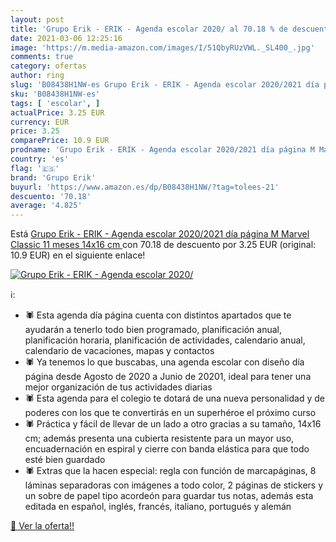 ```yaml
---
layout: post
title: 'Grupo Erik - ERIK - Agenda escolar 2020/ al 70.18 % de descuento'
date: 2021-03-06 12:25:16
image: 'https://m.media-amazon.com/images/I/51QbyRUzVWL._SL400_.jpg'
comments: true
category: ofertas
author: ring
slug: 'B08438H1NW-es Grupo Erik - ERIK - Agenda escolar 2020/2021 día página M...'
sku: 'B08438H1NW-es'
tags: [ 'escolar', ]
actualPrice: 3.25 EUR
currency: EUR
price: 3.25
comparePrice: 10.9 EUR
prodname: 'Grupo Erik - ERIK - Agenda escolar 2020/2021 día página M Marvel Classic  11 meses  14x16 cm '
country: 'es'
flag: '🇪🇸'
brand: 'Grupo Erik'
buyurl: 'https://www.amazon.es/dp/B08438H1NW/?tag=tolees-21'
descuento: '70.18'
average: '4.825'
---
```


Está [Grupo Erik - ERIK - Agenda escolar 2020/2021 día página M Marvel Classic  11 meses  14x16 cm ](https://www.amazon.es/dp/B08438H1NW/?tag=tolees-21) con 70.18 de descuento por 3.25 EUR (original: 10.9 EUR) en el siguiente enlace!

[![Grupo Erik - ERIK - Agenda escolar 2020/](https://m.media-amazon.com/images/I/51QbyRUzVWL._SL400_.jpg)](https://www.amazon.es/dp/B08438H1NW/?tag=tolees-21)

ℹ️:

- 🕷 Esta agenda día página cuenta con distintos apartados que te ayudarán a tenerlo todo bien programado, planificación anual, planificación horaria, planificación de actividades, calendario anual, calendario de vacaciones, mapas y contactos
- 🕷 Ya tenemos lo que buscabas, una agenda escolar con diseño día página desde Agosto de 2020 a Junio de 20201, ideal para tener una mejor organización de tus actividades diarias
- 🕷 Esta agenda para el colegio te dotará de una nueva personalidad y de poderes con los que te convertirás en un superhéroe el próximo curso
- 🕷 Práctica y fácil de llevar de un lado a otro gracias a su tamaño, 14x16 cm; además presenta una cubierta resistente para un mayor uso, encuadernación en espiral y cierre con banda elástica para que todo esté bien guardado
- 🕷 Extras que la hacen especial: regla con función de marcapáginas, 8 láminas separadoras con imágenes a todo color, 2 páginas de stickers y un sobre de papel tipo acordeón para guardar tus notas, además esta editada en español, inglés, francés, italiano, portugués y alemán

[🛒 Ver la oferta!!](https://www.amazon.es/dp/B08438H1NW/?tag=tolees-21)
